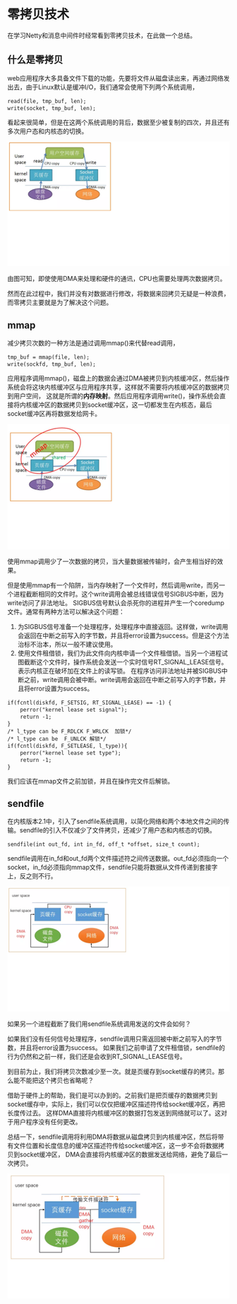 # 零拷贝技术
在学习Netty和消息中间件时经常看到零拷贝技术，在此做一个总结。
## 什么是零拷贝
web应用程序大多具备文件下载的功能，先要将文件从磁盘读出来，再通过网络发出去，由于Linux默认是缓冲I/O，我们通常会使用下列两个系统调用，
```
read(file, tmp_buf, len);
write(socket, tmp_buf, len);
```
看起来很简单，但是在这两个系统调用的背后，数据至少被复制的四次，并且还有多次用户态和内核态的切换。

![](doc.img/zero.copy.buffer.io.png)

由图可知，即使使用DMA来处理和硬件的通讯，CPU也需要处理两次数据拷贝。

然而在此过程中，我们并没有对数据进行修改，将数据来回拷贝无疑是一种浪费，而零拷贝主要就是为了解决这个问题。
## mmap
减少拷贝次数的一种方法是通过调用mmap()来代替read调用，
```
tmp_buf = mmap(file, len);
write(sockfd, tmp_buf, len);
```
应用程序调用mmap()，磁盘上的数据会通过DMA被拷贝到内核缓冲区，然后操作系统会将这块内核缓冲区与应用程序共享，这样就不需要将内核缓冲区的数据拷贝到用户空间，
这就是所谓的**内存映射**。然后应用程序调用write()，操作系统会直接将内核缓冲区的数据拷贝到socket缓冲区，这一切都发生在内核态，最后socket缓冲区再将数据发给网卡。

![](./doc.img/zero.copy.mmap.png)

使用mmap调用少了一次数据的拷贝，当大量数据被传输时，会产生相当好的效果。

但是使用mmap有一个陷阱，当内存映射了一个文件时，然后调用write，而另一个进程截断相同的文件时。这个write调用会被总线错误信号SIGBUS中断，因为write访问了非法地址。
SIGBUS信号默认会杀死你的进程并产生一个coredump文件。通常有两种方法可以解决这个问题：
1. 为SIGBUS信号准备一个处理程序，处理程序中直接返回。这样做，write调用会返回在中断之前写入的字节数，并且将error设置为success。但是这个方法治标不治本，所以一般不建议使用。
2. 使用文件租借锁，我们为此文件向内核申请一个文件租借锁。当另一个进程试图截断这个文件时，操作系统会发送一个实时信号RT_SIGNAL_LEASE信号。表示内核正在破坏加在文件上的读写锁。
在程序访问非法地址并被SIGBUS中断之前，write调用会被中断。write调用会返回在中断之前写入的字节数，并且将error设置为success。

```
if(fcntl(diskfd, F_SETSIG, RT_SIGNAL_LEASE) == -1) {
    perror("kernel lease set signal");
    return -1;
}
/* l_type can be F_RDLCK F_WRLCK  加锁*/
/* l_type can be  F_UNLCK 解锁*/
if(fcntl(diskfd, F_SETLEASE, l_type)){
    perror("kernel lease set type");
    return -1;
}
```
我们应该在mmap文件之前加锁，并且在操作完文件后解锁。

## sendfile
在内核版本2.1中，引入了sendfile系统调用，以简化网络和两个本地文件之间的传输。sendfile的引入不仅减少了文件拷贝，还减少了用户态和内核态的切换。
```
sendfile(int out_fd, int in_fd, off_t *offset, size_t count);
```
sendfile调用在in_fd和out_fd两个文件描述符之间传送数据。out_fd必须指向一个socket，in_fd必须指向mmap文件，sendfile只能将数据从文件传递到套接字上，反之则不行。

![](./doc.img/zero.copy.sendfile.png)

如果另一个进程截断了我们用sendfile系统调用发送的文件会如何？

如果我们没有任何信号处理程序，sendfile调用只需返回被中断之前写入的字节数，并且将error设置为success。
如果我们之前申请了文件租借锁，sendfile的行为仍然和之前一样，我们还是会收到RT_SIGNAL_LEASE信号。

到目前为止，我们将拷贝次数减少至一次。就是页缓存到socket缓存的拷贝。那么能不能把这个拷贝也省略呢？

借助于硬件上的帮助，我们是可以办到的。之前我们是把页缓存的数据拷贝到socket缓存中，实际上，我们可以仅仅把缓冲区描述符传给socket缓冲区，再把长度传过去。
这样DMA直接将内核缓冲区的数据打包发送到网络就可以了。这对于用户程序没有任何更改。

总结一下，sendfile调用将利用DMA将数据从磁盘拷贝到内核缓冲区，然后将带有文件位置和长度信息的缓冲区描述符传给socket缓冲区，这一步不会将数据拷贝到socket缓冲区，
DMA会直接将内核缓冲区的数据发送给网络，避免了最后一次拷贝。

![](./doc.img/zero.copy.sendfile+DMA.png)